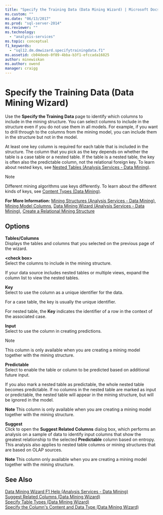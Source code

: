 ```yaml
---
title: "Specify the Training Data (Data Mining Wizard) | Microsoft Docs"
ms.custom: ""
ms.date: "06/13/2017"
ms.prod: "sql-server-2014"
ms.reviewer: ""
ms.technology: 
  - "analysis-services"
ms.topic: conceptual
f1_keywords: 
  - "sql12.dm.dmwizard.specifytrainingdata.f1"
ms.assetid: cb04deeb-0f89-4bba-b3f1-efccada16825
author: minewiskan
ms.author: owend
manager: craigg
---
```

# Specify the Training Data (Data Mining Wizard)
  Use the **Specify the Training Data** page to identify which columns to include in the mining structure. You can select columns to include in the structure even if you do not use them in all models. For example, if you want to drill through to the columns from the mining model, you can include them in the structure but not in the model.  
  
 At least one key column is required for each table that is included in the structure. The column that you pick as the key depends on whether the table is a case table or a nested table. If the table is a nested table, the key is often also the predictable column, not the relational foreign key. To learn about nested keys, see [Nested Tables &#40;Analysis Services - Data Mining&#41;](data-mining/nested-tables-analysis-services-data-mining.md).  
  
> [!NOTE]  
>  Different mining algorithms use keys differently. To learn about the different kinds of keys, see [Content Types &#40;Data Mining&#41;](data-mining/content-types-data-mining.md).  
  
 **For More Information:** [Mining Structures &#40;Analysis Services - Data Mining&#41;](data-mining/mining-structures-analysis-services-data-mining.md), [Mining Model Columns](data-mining/mining-model-columns.md), [Data Mining Wizard &#40;Analysis Services - Data Mining&#41;](data-mining/data-mining-wizard-analysis-services-data-mining.md), [Create a Relational Mining Structure](data-mining/create-a-relational-mining-structure.md)  
  
## Options  
 **Tables/Columns**  
 Displays the tables and columns that you selected on the previous page of the wizard.  
  
 **\<check box>**  
 Select the columns to include in the mining structure.  
  
 If your data source includes nested tables or multiple views, expand the column list to view the nested tables.  
  
 **Key**  
 Select to use the column as a unique identifier for the data.  
  
 For a case table, the key is usually the unique identifier.  
  
 For nested table, the **Key** indicates the identifier of a row in the context of the associated case.  
  
 **Input**  
 Select to use the column in creating predictions.  
  
> [!NOTE]  
>  This column is only available when you are creating a mining model together with the mining structure.  
  
 **Predictable**  
 Select to enable the table or column to be predicted based on additional future input.  
  
 If you also mark a nested table as predictable, the whole nested table becomes predictable. If no columns in the nested table are marked as input or predictable, the nested table will appear in the mining structure, but will be ignored in the model.  
  
 **Note** This column is only available when you are creating a mining model together with the mining structure.  
  
 **Suggest**  
 Click to open the **Suggest Related Columns** dialog box, which performs an analysis on a sample of data to identify input columns that show the greatest relationship to the selected **Predictable** column based on entropy. This analysis also applies to nested table columns or mining structures that are based on OLAP sources.  
  
 **Note** This column only available when you are creating a mining model together with the mining structure.  
  
## See Also  
 [Data Mining Wizard F1 Help &#40;Analysis Services - Data Mining&#41;](data-mining-wizard-f1-help-analysis-services-data-mining.md)   
 [Suggest Related Columns &#40;Data Mining Wizard&#41;](suggest-related-columns-data-mining-wizard.md)   
 [Specify Table Types &#40;Data Mining Wizard&#41;](specify-table-types-data-mining-wizard.md)   
 [Specify the Column's Content and Data Type &#40;Data Mining Wizard&#41;](specify-the-column-s-content-and-data-type-data-mining-wizard.md)  
  
  
